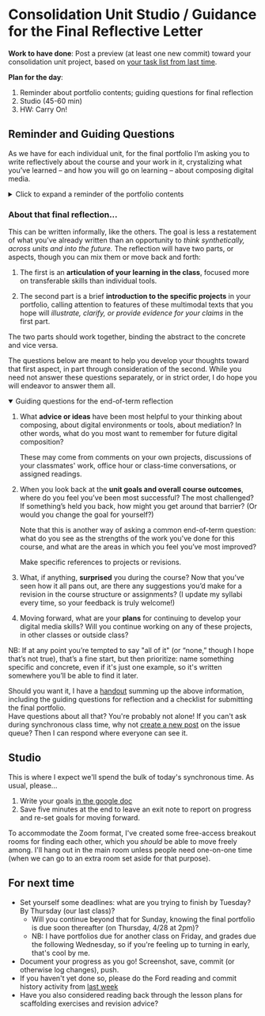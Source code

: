 # Consolidation Unit Studio / Guidance for the Final Reflective Letter

**Work to have done**: <!-- respond to an updated version of the [Tech Comfort Survey](http://bit.ly/cdm-tech-survey); -->Post a preview (at least one new commit) toward your consolidation unit project, based on [your task list from last time](bit.ly/cdm{{site.course.slugterm}}-notes#heading=h.xm8afv7cdvkx).

**Plan for the day**:

1. Reminder about portfolio contents; guiding questions for final reflection
2. Studio (45-60 min)
3. HW: Carry On!

## Reminder and Guiding Questions
As we have for each individual unit, for the final portfolio I’m asking you to write reflectively about the course and your work in it, crystalizing what you’ve learned – and how you will go on learning – about composing digital media.

<details><summary>Click to expand a reminder of the portfolio contents</summary>

<div class="alert alert-white">
The final portfolio itself will consist of a single post on the <a href="{{site.github.issues_url}}">issue queue</a> (thread now live!), containing:

<ul>
  <li>a <strong>prose reflection</strong> of at least 800-1200 words (1200-1800 recommended), reflecting on the course and framing the portfolio’s contents in terms of your learning and goals;</li>
  <li><strong>representative thumbnails, hyperlinked to final rendered versions</strong> of your four unit projects, i.e. Soundscape Narrative (.mp3), Visual Argument (.png or .jpg), Website (live url or index.html), and Consolidation (ymmv);</li>
  <li><strong>links to your repositories</strong> for each of those pieces; and</li>
  <li><strong>a thumbnail image of at least one specific prior draft</strong>, allowing you to talk about your revision skills. I feel like it might help to link this thumbnail to a specific commit in the revision history, but it's probably not essential.</li>
</ul>
</div>

As with previous reflections, I encourage you to include these screenshots and thumbnails wherever they make the most sense, rather than feeling like they need to be segregated from the rest of your thoughts.

</details>


### About that final reflection...

This can be written informally, like the others. The goal is less a restatement of what you’ve already written than an opportunity to _think synthetically, across units and into the future._ The reflection will have two parts, or aspects, though you can mix them or move back and forth:

1.	The first is an **articulation of your learning in the class**, focused more on transferable skills than individual tools.

2.	The second part is a brief **introduction to the specific projects** in your portfolio, calling attention to features of these multimodal texts that you hope will _illustrate, clarify, or provide evidence for your claims_  in the first part.

The two parts should work together, binding the abstract to the concrete and vice versa.

The questions below are meant to help you develop your thoughts toward that first aspect, in part through consideration of the second. While you need not answer these questions separately, or in strict order, I do hope you will endeavor to answer them all.

<details open><summary>Guiding questions for the end-of-term reflection</summary>

<ol class="lalpha">
<li><p>What <strong>advice or ideas</strong> have been most helpful to your thinking about composing, about digital environments or tools, about mediation? In other words, what do you most want to remember for future digital composition? </p>

<p>These may come from comments on your own projects, discussions of your classmates' work, office hour or class-time conversations, or assigned readings. </p>
</li>

<li><p>When you look back at the <strong>unit goals and overall course outcomes</strong>, where do you feel you’ve been most successful? The most challenged? If something’s held you back, how might you get around that barrier? (Or would you change the goal for yourself?) </p>

<p>Note that this is another way of asking a common end-of-term question: what do you see as the strengths of the work you've done for this course, and what are the areas in which you feel you’ve most improved? </p>

<p>Make specific references to projects or revisions.</p>
</li>

<li><p>What, if anything, <strong>surprised</strong> you during the course? Now that you’ve seen how it all pans out, are there any suggestions you’d make for a revision in the course structure or assignments? (I update my syllabi every time, so your feedback is truly welcome!)</p></li>

<li><p>Moving forward, what are your <strong>plans</strong> for continuing to develop your digital media skills? Will you continue working on any of these projects, in other classes or outside class?</p></li>
</ol>

<p>NB: If at any point you’re tempted to say "all of it" (or “none,” though I hope that’s not true), that’s a fine start, but then prioritize: name something specific and concrete, even if it's just one example, so it's written somewhere you’ll be able to find it later.</p>

</details>

<div class="alert alert-info">
Should you want it, I have a <a href="{{site.github.url}}/uploads/handout--final-portfolio-prompt.docx?raw=true">handout</a> summing up the above information, including the guiding questions for reflection and a checklist for submitting the final portfolio.
</div>



<div class="alert alert-warning">
Have questions about all that? You're probably not alone! If you can't ask during synchronous class time, why not <a href="{{site.github.issues_url}}/new">create a new post</a> on the issue queue? Then I can respond where everyone can see it.
</div>


## Studio
This is where I expect we'll spend the bulk of today's synchronous time. As usual, please...

1. Write your goals [in the google doc](http://bit.ly/cdm{{site.course.slugterm}}-notes)
2. Save five minutes at the end to leave an exit note to report on progress and re-set goals for moving forward.

To accommodate the Zoom format, I've created some free-access breakout rooms for finding each other, which you *should* be able to move freely among. I'll hang out in the main room unless people need one-on-one time (when we can go to an extra room set aside for that purpose).

<!-- <div class="alert alert-warning">
As usual, to get credit for asynchronous participation, please add your intentions and exit notes to the google doc when you start and stop working – and aim to work for at least two 20-minute pomodoros.
</div> -->



## For next time

* Set yourself some deadlines: what are you trying to finish by Tuesday? By Thursday (our last class)?
  - Will you continue beyond that for Sunday, knowing the final portfolio is due soon thereafter (on Thursday, 4/28 at 2pm)?
  - NB: I have portfolios due for another class on Friday, and grades due the following Wednesday, so if you're feeling up to turning in early, that's cool by me.
* Document your progress as you go! Screenshot, save, commit (or otherwise log changes), push.
* If you haven't yet done so, please do the Ford reading and commit history activity from [last week](lesson-24#homework-for-next-time)
* Have you also considered reading back through the lesson plans for scaffolding exercises and revision advice?
